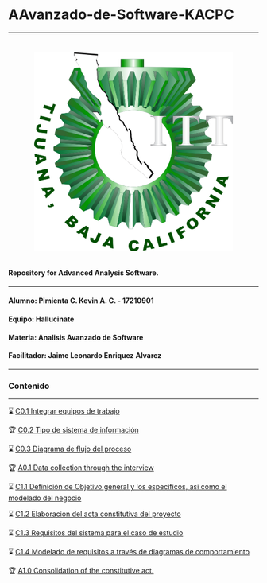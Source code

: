 # AAvanzado-de-Software-KACPC

___
# <p align="center"><img width="400" height="400" src="https://github.com/KevinPimienta/AAvanzado-de-Software-KACPC/blob/main/img/IT-TIjuana-Logotipo-2016.png"><p>
#### Repository for Advanced Analysis Software.
___
#### Alumno: Pimienta C. Kevin A. C. - 17210901
#### Equipo: Hallucinate
#### Materia: Analisis Avanzado de Software
#### Facilitador: Jaime Leonardo Enriquez Alvarez
___
### Contenido
___
:hourglass: [C0.1 Integrar equipos de trabajo](https://github.com/KevinPimienta/AAvanzado-de-Software-KACPC/blob/main/docs/C0.1_IntegrarEquiposdeTrabajo_PimientaKevin.pdf)
  
:trophy: [C0.2 Tipo de sistema de información](https://github.com/KevinPimienta/AAvanzado-de-Software-KACPC/blob/main/docs/C0.2%20_Tipo%20de%20sistema%20de%20informaci%C3%B3n.md)

:hourglass: [C0.3 Diagrama de flujo del proceso](https://github.com/KevinPimienta/AAvanzado-de-Software-KACPC/blob/main/docs/C0.3_Diagrama%20de%20flujo%20sobre%20el%20proceso%20de%20desarrollo.md)

:trophy: [A0.1 Data collection through the interview](https://github.com/KevinPimienta/AAvanzado-de-Software-KACPC/blob/main/docs/A0.1_Data%20collection%20through%20the%20interview.md)

:hourglass: [C1.1 Definición de Objetivo general y los especificos, asi como el modelado del negocio](https://github.com/KevinPimienta/AAvanzado-de-Software-KACPC/blob/main/docs/C1.1%20Definici%C3%B3n%20de%20Objetivo%20general%20y%20los%20especificos%2C%20asi%20como%20el%20modelado%20del%20negocio.md)

:hourglass: [C1.2 Elaboracion del acta constitutiva del proyecto](https://github.com/KevinPimienta/AAvanzado-de-Software-KACPC/blob/main/docs/C1.2_ActaContitutivaDelProyecto.md)

:hourglass: [C1.3 Requisitos del sistema para el caso de estudio](https://github.com/KevinPimienta/AAvanzado-de-Software-KACPC/blob/main/docs/C1.3_Requisitos%20del%20sistema%20para%20el%20caso%20de%20estudio.md)

:hourglass: [C1.4 Modelado de requisitos a través de diagramas de comportamiento](https://github.com/KevinPimienta/AAvanzado-de-Software-KACPC/blob/main/docs/C1.4_Modelado%20de%20requisitos%20a%20trav%C3%A9s%20de%20diagramas%20de%20comportamiento.md)

:trophy: [A1.0 Consolidation of the constitutive act.](https://github.com/KevinPimienta/AAvanzado-de-Software-KACPC/blob/main/docs/A1.0_Consolidation%20of%20the%20constitutive%20act.md)
